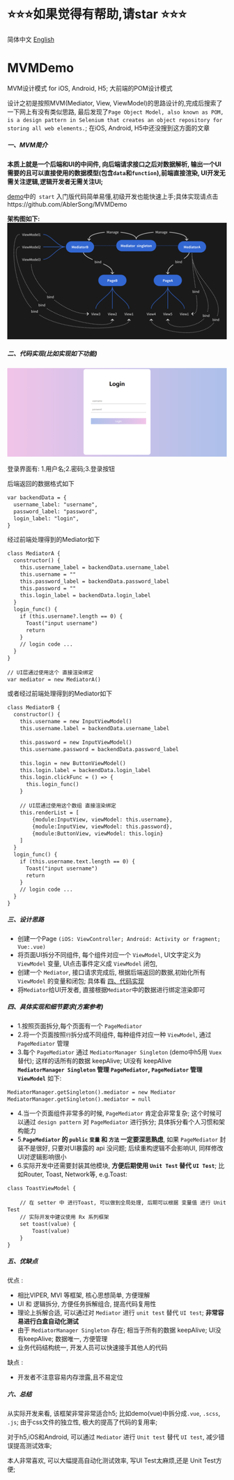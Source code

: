 # ⭐️⭐️⭐️如果觉得有帮助,请star ⭐️⭐️⭐️

简体中文 [English](./README.md)
# MVMDemo
MVM设计模式 for iOS, Android, H5; 大前端的POM设计模式


设计之初是按照MVM(Mediator, View, ViewModel)的思路设计的,完成后搜索了一下网上有没有类似思路, 最后发现了`Page Object Model, also known as POM, is a design pattern in Selenium that creates an object repository for storing all web elements.`; 在iOS, Android, H5中还没搜到这方面的文章


##### 一、MVM简介
**本质上就是一个后端和UI的中间件, 向后端请求接口之后对数据解析, 输出一个UI需要的且可以直接使用的数据模型(包含`data`和`function`),前端直接渲染, UI开发无需关注逻辑,逻辑开发者无需关注UI;**

[demo](https://github.com/AblerSong/MVMDemo)中的`  start ` 入门版代码简单易懂,初级开发也能快速上手;具体实现请点击https://github.com/AblerSong/MVMDemo


**架构图如下:**
![架构图,page&views和Mediator双向绑定;MediatorManager Singleton管理Mediator](./mvm.png)

##### 二、代码实现(比如实现如下功能)
![demo](./demo.png)

登录界面有: 1.用户名;2.密码;3.登录按钮

后端返回的数据格式如下

```
var backendData = {
  username_label: "username",
  password_label: "password",
  login_label: "login",
}
```

经过前端处理得到的Mediator如下
```
class MediatorA {
  constructor() {
    this.username_label = backendData.username_label
    this.username = ""
    this.password_label = backendData.password_label
    this.password = ""
    this.login_label = backendData.login_label
  }
  login_func() {
    if (this.username?.length == 0) {
      Toast("input username")
      return
    }
    // login code ...
  }
}

// UI层通过使用这个 直接渲染绑定
var mediator = new MediatorA()
```

或者经过前端处理得到的Mediator如下
```
class MediatorB {
  constructor() {
    this.username = new InputViewModel()
    this.username.label = backendData.username_label

    this.password = new InputViewModel()
    this.username.password = backendData.password_label

    this.login = new ButtonViewModel()
    this.login.label = backendData.login_label
    this.login.clickFunc = () => {
      this.login_func()
    }

    // UI层通过使用这个数组 直接渲染绑定
    this.renderList = [
        {module:InputView, viewModel: this.username},
        {module:InputView, viewModel: this.password},
        {module:ButtonView, viewModel: this.login}
    ]
  }
  login_func() {
    if (this.username.text.length == 0) {
      Toast("input username")
      return
    }
    // login code ...
  }
}
```


##### 三、设计思路
- 创建一个Page `(iOS: ViewController; Android: Activity or fragment; Vue:.vue)`
- 将页面UI拆分不同组件, 每个组件对应一个 `ViewModel`, UI文字定义为 `ViewModel` 变量, UI点击事件定义成 `ViewModel` 闭包,
- 创建一个 `Mediator`, 接口请求完成后, 根据后端返回的数据,初始化所有 `ViewModel` 的变量和闭包; 具体看 [四、代码实现](#四、代码实现)
- 将`Mediator`给UI开发者, 直接根据`Mediator`中的数据进行绑定渲染即可


##### 四、具体实现和细节要求(方案参考)
- 1.按照页面拆分,每个页面有一个 `PageMediator`
- 2.将一个页面按照`行`拆分成不同组件, 每种组件对应一种 `ViewModel`, 通过 `PageMediator` 管理
- 3.每个 `PageMediator` 通过 `MediatorManager Singleton` (demo中h5用 `Vuex` 替代); 这样的话所有的数据 keepAlive; UI没有 keepAlive
&emsp; **`MediatorManager Singleton` 管理 `PageMediator`, `PageMediator` 管理 `ViewModel`**  如下:


```
MediatorManager.getSingleton().mediator = new Mediator
MediatorManager.getSingleton().mediator = null
```


- 4.当一个页面组件非常多的时候, `PageMediator` 肯定会非常复杂; 这个时候可以通过 `design pattern` 对 `PageMediator` 进行拆分; 具体拆分看个人习惯和架构能力
- 5.**`PageMediator` 的 `public` `变量` 和 `方法` 一定要深思熟虑**, 如果 `PageMediator` 封装不是很好, 只要对UI暴露的 api 没问题; 后续重构逻辑不会影响UI, 同样修改UI对逻辑影响很小
- 6.实际开发中还需要封装其他模块, **方便后期使用 `Unit Test` 替代 `UI Test`**; 比如Router, Toast, Network等, e.g.Toast:

```
class ToastViewModel {

    // 在 setter 中 进行Toast, 可以做到全局处理, 后期可以根据 变量值 进行 Unit Test
    // 实际开发中建议使用 Rx 系列框架
    set toast(value) {
        Toast(value)
    }
}
```



##### 五、优缺点

优点 :

- 相比VIPER, MVI 等框架, 核心思想简单, 方便理解
- UI 和 逻辑拆分, 方便任务拆解组合, 提高代码复用性
- 理论上拆解合适, 可以通过对 `Mediator` 进行 `unit test` 替代 `UI test`; **非常容易进行白盒自动化测试**
- 由于 `MediatorManager Singleton` 存在; 相当于所有的数据 keepAlive; UI没有keepAlive; 数据唯一, 方便管理
- 业务代码结构统一, 开发人员可以快速接手其他人的代码

缺点 :

- 开发者不注意容易内存泄露,且不易定位

##### 六、总结

从实际开发来看, 该框架非常非常适合h5; 比如demo(vue)中拆分成`.vue`, `.scss`, `.js`; 由于css文件的独立性, 极大的提高了代码的复用率;

对于h5,iOS和Android, 可以通过 `Mediator` 进行 `Unit test` 替代 `UI test`, 减少错误提高测试效率;

本人非常喜欢, 可以大幅提高自动化测试效率, 写UI Test太麻烦,还是 Unit Test方便;
